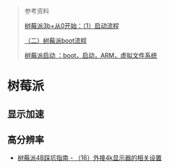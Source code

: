 > 参考资料
>
> [树莓派3b+从0开始：（1）启动流程](https://www.jianshu.com/p/93d339418e04)
>
> [（二）树莓派boot流程](http://www.iotshare.org/archives/228.html)
>
> [树莓派启动 ：boot，启动，ARM，虚拟文件系统](http://t.csdn.cn/TYRt7)

# 树莓派

## 显示加速

## 高分辨率

- [树莓派4B踩坑指南 - （16）外接4k显示器的相关设置 ](https://www.cnblogs.com/bowen404/p/13276356.html)
